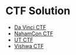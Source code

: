 # CTF Solution
* [Da Vinci CTF](../../tree/main/Da%20Vinci%20CTF)<br>
* [NahamCon CTF](../../tree/main/NahamCon%20CTF)<br>
* [UT CTF](../../tree/main/UT%20CTF)<br>
* [Vishwa CTF](../../tree/main/Vishwa%20CTF)<br>
